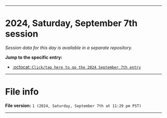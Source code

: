 
***

# 2024, Saturday, September 7th session

_Session data for this day is available in a separate repository._

**Jump to the specific entry:**

- [:octocat: `Click/tap here to go the 2024 September 7th entry`](https://github.com/seanpm2001/SeansLifeArchive_Images_TinyTower_Y2024/tree/SeansLifeArchive_Images_TinyTower_Y2024_Main-dev/2024/09_September/07/)

***

# File info

**File version:** `1 (2024, Saturday, September 7th at 11:29 pm PST)`

***
